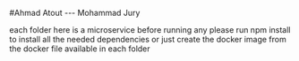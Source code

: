 #Ahmad Atout --- Mohammad Jury

each folder here is a microservice
before running any please run npm install to install all the needed dependencies
or just create the docker image from the docker file available in each folder
